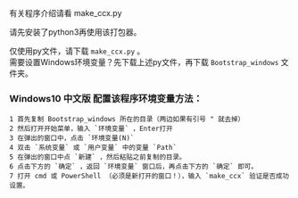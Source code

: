 有关程序介绍请看 make_ccx.py

请先安装了python3再使用该打包器。

仅使用py文件，请下载 `make_ccx.py` 。  
需要设置Windows环境变量？先下载上述py文件，再下载 `Bootstrap_windows` 文件夹。

### Windows10 中文版 配置该程序环境变量方法：
    1 首先复制 Bootstrap_windows 所在的目录（两边如果有引号 " 就去掉）  
    2 然后打开开始菜单，输入 `环境变量` ，Enter打开  
    3 在弹出的窗口中，点击 `环境变量(N)`  
    4 双击 `系统变量` 或 `用户变量` 中的变量 `Path`   
    5 在弹出的窗口中点 `新建` ，然后粘贴之前复制的目录。  
    6 点击下方的 `确定` ，返回 `环境变量` 窗口后，再点击下方的 `确定` 即可。  
    7 打开 cmd 或 PowerShell （必须是新打开的窗口！），输入 `make_ccx` 验证是否成功设置。